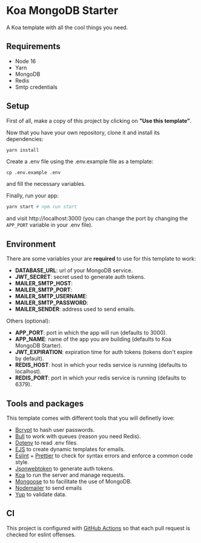 # Koa MongoDB Starter

A Koa template with all the cool things you need.

## Requirements
* Node 16
* Yarn
* MongoDB
* Redis
* Smtp credentials

## Setup
First of all, make a copy of this project by clicking on **"Use this template"**.

Now that you have your own repository, clone it and install its dependencies:
```bash
yarn install
```

Create a .env file using the .env.example file as a template:
```
cp .env.example .env
```
and fill the necessary variables.

Finally, run your app:
```bash
yarn start # npm run start
```
and visit http://localhost:3000 (you can change the port by changing the `APP_PORT` variable in your .env file).

## Environment
There are some variables your are **required** to use for this template to work:
* **DATABASE_URL**: url of your MongoDB service.
* **JWT_SECRET**: secret used to generate auth tokens.
* **MAILER_SMTP_HOST**:
* **MAILER_SMTP_PORT**:
* **MAILER_SMTP_USERNAME**:
* **MAILER_SMTP_PASSWORD**:
* **MAILER_SENDER**: address used to send emails.

Others (optional):
* **APP_PORT**: port in which the app will run (defaults to 3000).
* **APP_NAME**: name of the app you are building (defaults to Koa MongoDB Starter).
* **JWT_EXPIRATION**: expiration time for auth tokens (tokens don't expire by default).
* **REDIS_HOST**: host in which your redis service is running (defaults to localhost).
* **REDIS_PORT**: port in which your redis service is running (defaults to 6379).

## Tools and packages
This template comes with different tools that you will definetly love:
* [Bcrypt](https://github.com/kelektiv/node.bcrypt.js) to hash user passwords.
* [Bull](https://github.com/OptimalBits/bull) to work with queues (reason you need Redis).
* [Dotenv](https://github.com/motdotla/dotenv) to read .env files.
* [EJS](https://github.com/mde/ejs) to create dynamic templates for emails.
* [Eslint](https://eslint.org/) + [Prettier](https://prettier.io/) to check for syntax errors and enforce a common code style.
* [Jsonwebtoken](https://github.com/auth0/node-jsonwebtoken) to generate auth tokens.
* [Koa](https://koajs.com/) to run the server and manage requests.
* [Mongoose](https://mongoosejs.com/) to to facilitate the use of MongoDB.
* [Nodemailer](https://nodemailer.com/about/) to send emails
* [Yup](https://github.com/jquense/yup) to validate data.

## CI
This project is configured with [GitHub Actions](https://github.com/features/actions) so that each pull request is checked for eslint offenses.
